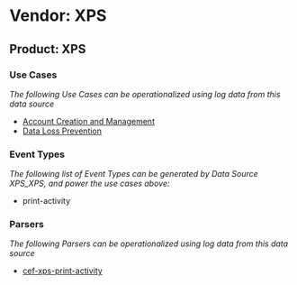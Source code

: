 Vendor: XPS
===========
Product: XPS
------------

### Use Cases

_The following Use Cases can be operationalized using log data from this data source_

* [Account Creation and Management](../UseCases/usecase_account_creation_and_management.md)
* [Data Loss Prevention](../UseCases/usecase_data_loss_prevention.md)


### Event Types

_The following list of Event Types can be generated by Data Source XPS_XPS, and power the use cases above:_

- print-activity


### Parsers

_The following Parsers can be operationalized using log data from this data source_

* [cef-xps-print-activity](../Parsers/parserContent_cef-xps-print-activity.md)
